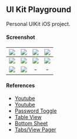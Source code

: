 ## UI Kit Playground ##

Personal UIKit iOS project.

#### Screenshot ####
| ![](https://images2.imgbox.com/80/dc/GyPVT9lB_o.png) | ![](https://i.imgur.com/5IZDBP0.png) | ![](https://i.imgur.com/ccx2iSI.png) | ![](https://i.imgur.com/6KbhQz6.png) |
| :---: | :---: | :---: | :---: |
| ![](https://i.imgur.com/01DXDkO.png) | ![](https://i.imgur.com/JZvUMC7.png) | ![](https://i.imgur.com/4v0kLYX.png) | ![](https://i.imgur.com/MHD5eWw.png) |
| ![](https://i.imgur.com/6njhtmM.png) | ![](https://i.imgur.com/Bq0uLhk.png) | - | - |

#### References ####
- [Youtube](https://youtu.be/cErQiJhLBOY)
- [Youtube](https://youtu.be/32rp1mtCg-Q)
- [Password Toggle](https://levelup.gitconnected.com/beginner-ios-dev-embed-a-secure-text-entry-toggle-button-into-a-uitextfield-17bacfc87608)
- [Table View](https://youtu.be/R2Ng8Vj2yhY)
- [Bottom Sheet](https://sarunw.com/posts/bottom-sheet-in-ios-15-with-uisheetpresentationcontroller/)
- [Tabs/View Pager](https://johncodeos.com/how-to-create-tabs-in-ios-using-swift/)